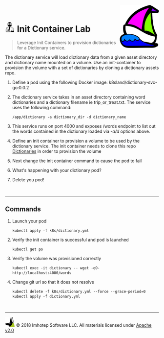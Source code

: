 <img src="../assets/k8sland.png" align="right" width="128" height="auto"/>


<br/>

# <img src="../assets/lab.png" width="32" height="auto"/> Init Container Lab

> Leverage Init Containers to provision dictionaries for a Dictionary service.

The dictionary service will load dictionary data from a given asset directory and
dictionary name mounted on a volume. Use an init-container to provision the
volume with a set of dictionaries by cloning a dictionary assets repo.

1. Define a pod using the following Docker image:
   k8sland/dictionary-svc-go:0.0.2
1. The dictionary service takes in an asset directory containing word dictionaries
   and a dictionary filename ie trip_or_treat.txt.
   The service uses the following command:

   ```shell
   /app/dictionary -a dictionary_dir -d dictionary_name
   ```

1. This service runs on port 4000 and exposes /words endpoint to list out the words
   contained in the dictionary loaded via *-a/d* options above.
1. Define an init container to provision a volume to be used by the dictionary
   service. The init container needs to clone this repo
   [Dictionaries](https://github.com/k8sland/dictionaries.git) in order to
   provision the volume
1. Next change the init container command to cause the pod to fail
1. What's happening with your dictionary pod?
1. Delete you pod!

<br/>

---
## Commands

1. Launch your pod

    ```shell
    kubectl apply -f k8s/dictionary.yml
    ```

2. Verify the init container is successful and pod is launched

    ```shell
    kubectl get po
    ```

3. Verify the volume was provisioned correctly

    ```shell
    kubectl exec -it dictionary -- wget -qO- http://localhost:4000/words
    ```

4. Change git url so that it does not resolve

    ```shell
    kubectl delete -f k8s/dictionary.yml --force --grace-period=0
    kubectl apply -f dictionary.yml
    ```

<br/>

---
<img src="../assets/imhotep_logo.png" width="32" height="auto"/> © 2018 Imhotep Software LLC.
All materials licensed under [Apache v2.0](http://www.apache.org/licenses/LICENSE-2.0)
